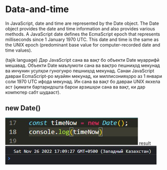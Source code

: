 # Data-and-time

In JavaScript, date and time are represented by the Date object. The Date object provides the date and time information and also provides various methods. A JavaScript date defines the EcmaScript epoch that represents milliseconds since 1 January 1970 UTC. This date and time is the same as the UNIX epoch (predominant base value for computer-recorded date and time values).

(tajik language)
Дар JavaScript сана ва вақт бо объекти Date муаррифӣ мешавад. 
Объекти Date маълумоти сана ва вақтро пешниҳод мекунад ва инчунин усулҳои 
гуногунро пешниҳод мекунад. Санаи JavaScript давраи EcmaScript-ро муайян мекунад, ки 
миллисонияҳоро аз 1 январи соли 1970 UTC ифода мекунад. Ин сана ва вақт бо давраи UNIX 
якхела аст (қимати бартаридошта барои арзишҳои сана ва вақт, ки дар компютер сабт шудааст). 


## new Date()

![](./img/new%20date.jpg)
result
![](./img/new%20date%20answer.jpg)
